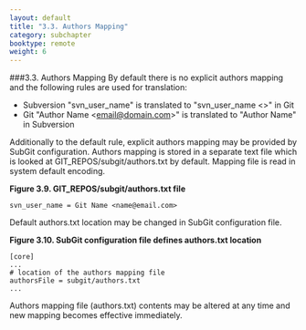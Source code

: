 ```yaml
---
layout: default
title: "3.3. Authors Mapping"
category: subchapter
booktype: remote
weight: 6
---
```

###3.3. Authors Mapping
By default there is no explicit authors mapping and the following rules are used for translation:

+ Subversion "svn\_user\_name" is translated to "svn\_user\_name <>" in Git
+ Git "Author Name \<email@domain.com\>" is translated to "Author Name" in Subversion

Additionally to the default rule, explicit authors mapping may be provided by SubGit configuration. Authors mapping is stored in a separate text file which is looked at GIT_REPOS/subgit/authors.txt by default. Mapping file is read in system default encoding.

**Figure 3.9. GIT_REPOS/subgit/authors.txt file**

    svn_user_name = Git Name <name@email.com>

Default authors.txt location may be changed in SubGit configuration file.

**Figure 3.10. SubGit configuration file defines authors.txt location**

    [core]
    ...
    # location of the authors mapping file
    authorsFile = subgit/authors.txt
    ...

Authors mapping file (authors.txt) contents may be altered at any time and new mapping becomes effective immediately.